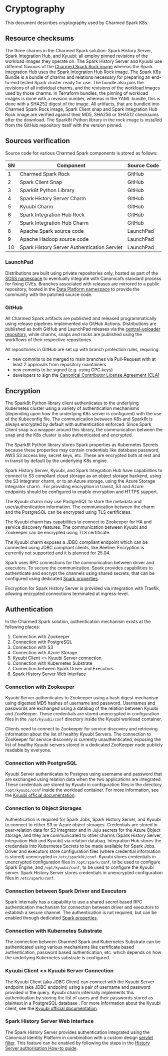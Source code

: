 # Cryptography

This document describes cryptography used by Charmed Spark K8s.

## Resource checksums

The three charms in the Charmed Spark solution: Spark History Server, Spark Integration Hub, and Kyuubi; all employ pinned revisions of the workload images they operate on. The Spark History Server and Kyuubi use different flavours of the [Charmed Spark Rock image](https://github.com/canonical/charmed-spark-rock/) whereas the Spark Integration Hub uses the [Spark Integration Hub Rock image](https://github.com/canonical/spark-integration-hub-rock).
The Spark K8s Bundle is a bundle of charms and relations necessary for preparing an end-to-end tested Spark cluster ready for use. The bundle also pins the revisions of all individual charms, and the revisions of the workload images used by those charms. In Terraform bundles, the pinning of workload images is done with a revision number, whereas in the YAML bundle, this is done with a SHA252 digest of the image.
All artifacts, that are bundled into Charmed Spark Rock image, Spark Client snap and Spark Integration Hub Rock image are verified against their MD5, SHA256 or SHA512 checksums after the download. The Spark8t Python library in the rock image is installed from the GitHub repository itself with the version pinned.

## Sources verification

Source code for various Charmed Spark components is stored as follows:

| SN | Component                                   | Source Code |
|----|---------------------------------------------|-------------|
| 1  | Charmed Spark Rock                          | GitHub      |
| 2  | Spark Client Snap                           | GitHub      |
| 3  | Spark8t Python Library                      | GitHub      |
| 4  | Spark History Server Charm                  | GitHub      |
| 5  | Kyuubi Charm                                | GitHub      |
| 6  | Spark Integration Hub Rock                  | GitHub      |
| 7  | Spark Integration Hub Charm                 | GitHub      |
| 8  | Apache Spark source code                    | LaunchPad   |
| 9  | Apache Hadoop source code                   | LaunchPad   |
| 10 | Spark History Server Authentication Servlet | LaunchPad   |

### LaunchPad

Distributions are built using private repositories only, hosted as part of the [SOSS namespace](https://launchpad.net/soss) to eventually integrate with Canonical’s standard process for fixing CVEs. Branches associated with releases are mirrored to a public repository, hosted in the [Data Platform namespace](https://launchpad.net/~data-platform) to provide the community with the patched source code.

### GitHub

All Charmed Spark artifacts are published and released programmatically using release pipelines implemented via GitHub Actions. Distributions are published as both GitHub and LaunchPad releases via the [central-uploader repository](https://github.com/canonical/central-uploader), while charms, snaps and rocks are published using the workflows of their respective repositories.

All repositories in GitHub are set up with branch protection rules, requiring:

* new commits to be merged to main branches via Pull-Request with at least 2 approvals from repository maintainers
* new commits to be signed (e.g. using GPG keys)
* developers to sign the [Canonical Contributor License Agreement (CLA)](https://ubuntu.com/legal/contributors)

## Encryption

The Spark8t Python library client authenticates to the underlying Kubernetes cluster using a variety of authentication mechanisms (depending upon how the underlying K8s server is configured) with the use of the Kubeconfig file. The communication between K8s and Spark8t is always encrypted by default with authentication enforced. Since Spark Client snap is a wrapper around this library, the communication between the snap and the K8s cluster is also authenticated and encrypted.

The Spark8t Python library stores Spark properties as Kubernetes Secrets because these properties may contain credentials like database password, AWS S3 access key, secret keys, etc. These are encrypted both at rest and in transit by default by the underlying K8s engine.

Spark History Server, Kyuubi, and Spark Integration Hub have capabilities to connect to S3 compliant cloud storage as an object storage backend, using the S3 Integrator charm, or to an Azure storage, using the Azure Storage Integrator charm . For providing encryption in transit, S3 and Azure endpoints should be configured to enable encryption and HTTPS support. 

The Kyuubi charm may use PostgreSQL to store the metadata and user/authentication information. The communication between the charm and the PostgreSQL can be encrypted using TLS certificates. 

The Kyuubi charm has capabilities to connect to Zookeeper for HA and service discovery features. The communication between Kyuubi and Zookeeper can be encrypted using TLS certificate. 

The Kyuubi charm exposes a JDBC compliant endpoint which can be connected using JDBC compliant clients, like Beeline. Encryption is currently not supported and it is planned for 25.04.

Spark uses RPC connections for the communication between driver and executors. To secure the communication. Spark provides capabilities to authenticate and encrypt the channels using shared secrets, that can be configured using dedicated [Spark properties](https://spark.apache.org/docs/latest/security.html#ssl-configuration).

Encryption for Spark History Server is provided via integration with Traefik, allowing encrypted connections terminated at ingress-level. 

## Authentication

In the Charmed Spark solution, authentication mechanism exists at the following places:

1. Connection with Zookeeper
2. Connection with PostgreSQL
3. Connection with S3 
4. Connection with Azure Storage
5. Kyuubi Client <> Kyuubi Server connection
6. Connection with Kubernetes Substrate
7. Connection between Spark Driver and Executors
8. Spark History Server Web Interface
 
### Connection with Zookeeper

Kyuubi Server authenticates to Zookeeper using a hash digest mechanism using digested MD5 hashes of username and password. Usernames and passwords are exchanged using a databag of the relation between Kyuubi and ZooKeeper. These credentials are stored unencrypted in configuration files in the `/opt/kyuubi/conf` directory inside the Kyuubi workload container.

Clients need to connect to Zookeeper for service discovery and retrieving information about the list of healthy Kyuubi Servers. The connection to ZooKeeper for service discovery is currently unauthenticated, exposing the list of healthy Kyuubi servers stored in a dedicated ZooKeeper node publicly readable by everyone.

### Connection with PostgreSQL

Kyuubi Server authenticates to Postgres using username and password that are exchanged using relation data when the two applications are integrated. These credentials are stored by Kyuubi in configuration files in the directory `/opt/kyuubi/conf` inside the workload container. For more information, see the [Kyuubi official documentation](https://kyuubi.readthedocs.io/en/master/security/jdbc.html).

### Connection to Object Storages

Authentication is required for Spark Jobs, Spark History Server, and Kyuubi to connect to either S3 or Azure object storages. Credentials are stored in peer-relation data for S3 Integrator and in Juju secrets for the Azure Object storage, and they are communicated to other charms (Spark History Server, Integration Hub and Kyuubi) via relation databag. Integration Hub stores the credentials into Kubernetes Secrets to be made available for Spark Jobs. Driver and executors store configuration files (where credential information is stored) unencrypted in `/etc/spark8t/conf`. Kyuubi stores credentials in unencrypted configuration files in `/opt/spark/conf`, to be used to configure Spark Engine, and `/opt/kyuubi/conf`, to be used to configure the Kyuubi server. Spark History Server stores credentials in unencrypted configuration files in `/etc/spark/conf`.
 
### Connection between Spark Driver and Executors

Spark internally has a capability to use a shared secret based RPC authentication mechanism for connection between driver and executors to establish a secure channel. The authentication is not required, but can be enabled through dedicated [Spark properties](https://spark.apache.org/docs/latest/security.html#encryption).

### Connection with Kubernetes Substrate

The connection between Charmed Spark and Kubernetes Substrate can be authenticated using various mechanisms like certificate based authentication, password based authentication, etc. which depends on how the underlying Kubernetes substrate is configured. 

### Kyuubi Client <> Kyuubi Server Connection

The Kyuubi Client (aka JDBC Client) can connect with the Kyuubi Server endpoint (aka JDBC endpoint) using a pair of username and password provided in the query. Kyuubi charm internally implements this authentication by storing the list of users and their passwords stored as plaintext in a PostgreSQL database . For more information about the Kyuubi client, see the [Kyuubi official documentation](https://kyuubi.readthedocs.io/en/master/client/index.html).

### Spark History Server Web Interface

The Spark History Server provides authentication integrated using the Canonical Identity Platform in combination with a custom design [servlet filter](https://code.launchpad.net/~data-platform/soss/+source/charmed-spark-servlet-filters/+git/charmed-spark-servlet-filters). This feature can be enabled by following the steps in the [History Server authorisation How-to guide](https://charmhub.io/spark-k8s-bundle/docs/h-history-server-authorization). 
